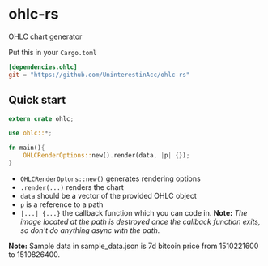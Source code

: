 # ohlc-rs
OHLC chart generator

Put this in your `Cargo.toml`
```toml
[dependencies.ohlc]
git = "https://github.com/UninterestinAcc/ohlc-rs"
```

## Quick start
```rust
extern crate ohlc;

use ohlc::*;

fn main(){
    OHLCRenderOptions::new().render(data, |p| {});
}
```
* `OHLCRenderOptons::new()` generates rendering options
* `.render(...)` renders the chart
* `data` should be a vector of the provided OHLC object
* `p` is a reference to a path
* `|...| {...}` the callback function which you can code in. **Note:** *The image located at the path is destroyed once the callback function exits, so don't do anything async with the path.*

**Note:** Sample data in sample_data.json is 7d bitcoin price from 1510221600 to 1510826400.